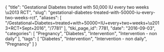 {
    "title": "Gestational Diabetes treated with 50,000 IU every two weeks \u2013 RCT",
    "slug": "gestational-diabetes-treated-with-50000-iu-every-two-weeks-rct",
    "aliases": [
        "/Gestational+Diabetes+treated+with+50000+IU+every+two+weeks+\u2013+RCT+Sept+2016",
        "/7781"
    ],
    "tiki_page_id": 7781,
    "date": "2016-09-03",
    "categories": [
        "Pregnancy",
        "Diabetes",
        "Intervention",
        "Intervention - non daily"
    ],
    "tags": [
        "Diabetes",
        "Intervention",
        "Intervention - non daily",
        "Pregnancy"
    ]
}